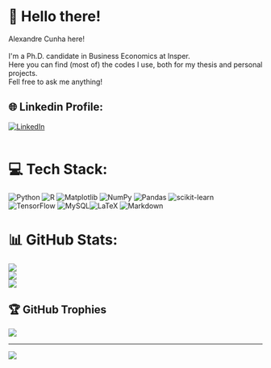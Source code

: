 # 💫 Hello there!
Alexandre Cunha here!<br><br>I'm a Ph.D. candidate in Business Economics at Insper.<br>Here you can find (most of) the codes I use, both for my thesis and personal projects.<br>Fell free to ask me anything!


## 🌐 Linkedin Profile:
[![LinkedIn](https://img.shields.io/badge/LinkedIn-%230077B5.svg?logo=linkedin&logoColor=white)](https://linkedin.com/in/alexandrecunha) <br><br>


# 💻 Tech Stack:
![Python](https://img.shields.io/badge/python-3670A0?style=for-the-badge&logo=python&logoColor=ffdd54) ![R](https://img.shields.io/badge/r-%23276DC3.svg?style=for-the-badge&logo=r&logoColor=white) ![Matplotlib](https://img.shields.io/badge/Matplotlib-%23ffffff.svg?style=for-the-badge&logo=Matplotlib&logoColor=black) ![NumPy](https://img.shields.io/badge/numpy-%23013243.svg?style=for-the-badge&logo=numpy&logoColor=white) ![Pandas](https://img.shields.io/badge/pandas-%23150458.svg?style=for-the-badge&logo=pandas&logoColor=white) ![scikit-learn](https://img.shields.io/badge/scikit--learn-%23F7931E.svg?style=for-the-badge&logo=scikit-learn&logoColor=white) ![TensorFlow](https://img.shields.io/badge/TensorFlow-%23FF6F00.svg?style=for-the-badge&logo=TensorFlow&logoColor=white) ![MySQL](https://img.shields.io/badge/mysql-4479A1.svg?style=for-the-badge&logo=mysql&logoColor=white)![LaTeX](https://img.shields.io/badge/latex-%23008080.svg?style=for-the-badge&logo=latex&logoColor=white) ![Markdown](https://img.shields.io/badge/markdown-%23000000.svg?style=for-the-badge&logo=markdown&logoColor=white) 

# 📊 GitHub Stats:
![](https://github-readme-stats.vercel.app/api?username=AlexGCunha&theme=dark&hide_border=false&include_all_commits=false&count_private=false)<br/>
![](https://github-readme-streak-stats.herokuapp.com/?user=AlexGCunha&theme=dark&hide_border=false)<br/>
![](https://github-readme-stats.vercel.app/api/top-langs/?username=AlexGCunha&theme=dark&hide_border=false&include_all_commits=false&count_private=false&layout=compact)

## 🏆 GitHub Trophies
![](https://github-profile-trophy.vercel.app/?username=AlexGCunha&theme=radical&no-frame=false&no-bg=true&margin-w=4)

---
[![](https://visitcount.itsvg.in/api?id=AlexGCunha&icon=0&color=0)](https://visitcount.itsvg.in)

<!-- Proudly created with GPRM ( https://gprm.itsvg.in ) -->
